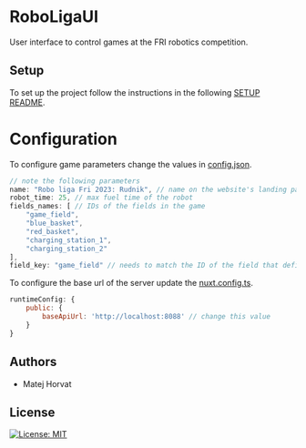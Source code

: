 # RoboLigaUI

User interface to control games at the FRI robotics competition.

## Setup

To set up the project follow the instructions in the following [SETUP README](./roboliga-ui/README.md).

# Configuration

To configure game parameters change the values in [config.json](./roboliga-ui/config.json).

```javascript
// note the following parameters
name: "Robo liga Fri 2023: Rudnik", // name on the website's landing page
robot_time: 25, // max fuel time of the robot
fields_names: [ // IDs of the fields in the game
    "game_field",
    "blue_basket",
    "red_basket",
    "charging_station_1",
    "charging_station_2"
], 
field_key: "game_field" // needs to match the ID of the field that defines the entire arena
```

To configure the base url of the server update the [nuxt.config.ts](./roboliga-ui/nuxt.config.ts).

```javascript
runtimeConfig: {
    public: {
        baseApiUrl: 'http://localhost:8088' // change this value
    }
}
```
## Authors
- Matej Horvat

## License

[![License: MIT](https://img.shields.io/badge/License-MIT-green.svg)](./LICENSE)